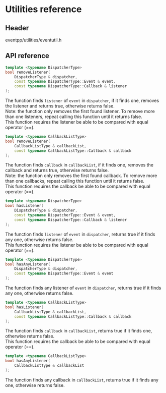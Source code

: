 # Utilities reference

## Header

eventpp/utilities/eventutil.h

## API reference

```c++
template <typename DispatcherType>
bool removeListener(
    DispatcherType & dispatcher,
    const typename DispatcherType::Event & event,
    const typename DispatcherType::Callback & listener
);
```
The function finds `listener` of `event` in `dispatcher`, if it finds one, removes the listener and returns true, otherwise returns false.  
Note: the function only removes the first found listener. To remove more than one listeners, repeat calling this function until it returns false.  
This function requires the listener be able to be compared with equal operator (==).  

```c++
template <typename CallbackListType>
bool removeListener(
    CallbackListType & callbackList,
    const typename CallbackListType::Callback & callback
);
```
The function finds `callback` in `callbackList`, if it finds one, removes the callback and returns true, otherwise returns false.  
Note: the function only removes the first found callback. To remove more than one callbacks, repeat calling this function until it returns false.  
This function requires the callback be able to be compared with equal operator (==).  

```c++
template <typename DispatcherType>
bool hasListener(
    DispatcherType & dispatcher,
    const typename DispatcherType::Event & event,
    const typename DispatcherType::Callback & listener
);
```
The function finds `listener` of `event` in `dispatcher`, returns true if it finds any one, otherwise returns false.  
This function requires the listener be able to be compared with equal operator (==).  

```c++
template <typename DispatcherType>
bool hasAnyListener(
    DispatcherType & dispatcher,
    const typename DispatcherType::Event & event
);
```
The function finds any listener of `event` in `dispatcher`, returns true if it finds any one, otherwise returns false.  

```c++
template <typename CallbackListType>
bool hasListener(
    CallbackListType & callbackList,
    const typename CallbackListType::Callback & callback
);
```
The function finds `callback` in `callbackList`, returns true if it finds one, otherwise returns false.  
This function requires the callback be able to be compared with equal operator (==).  

```c++
template <typename CallbackListType>
bool hasAnyListener(
    CallbackListType & callbackList
);
```
The function finds any callback in `callbackList`, returns true if it finds any one, otherwise returns false.  
